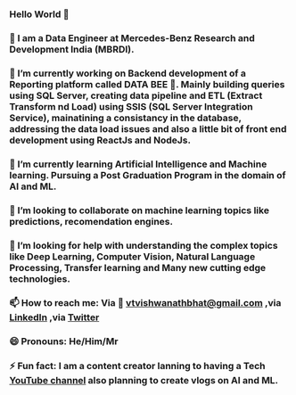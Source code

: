 ### Hello World 👋

### 🚗 I am a Data Engineer at Mercedes-Benz Research and Development India (MBRDI).
### 🔭 I’m currently working on Backend development of a Reporting platform called DATA BEE 🐝. Mainly building queries using SQL Server, creating data pipeline and ETL (Extract Transform nd Load) using SSIS (SQL Server Integration Service), mainatining a consistancy in the database, addressing the data load issues and also a little bit of front end development using ReactJs and NodeJs.
### 🌱 I’m currently learning Artificial Intelligence and Machine learning. Pursuing a Post Graduation Program in the domain of AI and ML.
### 👯 I’m looking to collaborate on machine learning topics like predictions, recomendation engines. 
### 🤔 I’m looking for help with understanding the complex topics like Deep Learning, Computer Vision, Natural Language Processing, Transfer learning and Many new cutting edge technologies.
### 📫 How to reach me: Via 📧 vtvishwanathbhat@gmail.com ,via [LinkedIn](https://www.linkedin.com/in/vtvishwanath/) ,via [Twitter](https://twitter.com/Techie_VISH)
### 😄 Pronouns: He/Him/Mr
### ⚡ Fun fact: I am a content creator lanning to having a Tech [YouTube channel](https://www.youtube.com/techievish) also planning to create vlogs on AI and ML.
<!--
**VTVISHWANATH/VTVISHWANATH** is a ✨ _special_ ✨ repository because its `README.md` (this file) appears on your GitHub profile.

Here are some ideas to get you started:

- 🔭 I’m currently working on ...
- 🌱 I’m currently learning ...
- 👯 I’m looking to collaborate on ...
- 🤔 I’m looking for help with ...
- 💬 Ask me about ...
- 📫 How to reach me: ...
- 😄 Pronouns: ...
- ⚡ Fun fact: ...
-->

